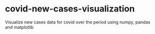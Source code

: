 # covid-new-cases-visualization
Visualize new cases data for covid over the period using numpy, pandas and matplotlib
